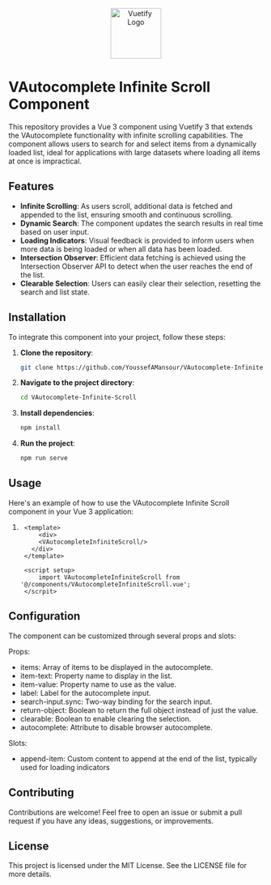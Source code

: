 <p align="center">
 <a href="https://vuetifyjs.com" target="_blank">
  <img alt="Vuetify Logo" width="100" src="https://cdn.vuetifyjs.com/images/logos/logo.svg">
 </a>
</p>


# VAutocomplete Infinite Scroll Component

This repository provides a Vue 3 component using Vuetify 3 that extends the VAutocomplete functionality with infinite scrolling capabilities. The component allows users to search for and select items from a dynamically loaded list, ideal for applications with large datasets where loading all items at once is impractical.

## Features

- **Infinite Scrolling**: As users scroll, additional data is fetched and appended to the list, ensuring smooth and continuous scrolling.
- **Dynamic Search**: The component updates the search results in real time based on user input.
- **Loading Indicators**: Visual feedback is provided to inform users when more data is being loaded or when all data has been loaded.
- **Intersection Observer**: Efficient data fetching is achieved using the Intersection Observer API to detect when the user reaches the end of the list.
- **Clearable Selection**: Users can easily clear their selection, resetting the search and list state.

## Installation

To integrate this component into your project, follow these steps:

1. **Clone the repository**:
   ```sh
   git clone https://github.com/YoussefAMansour/VAutocomplete-Infinite-Scroll-Single-Select
   
2. **Navigate to the project directory**:
    ```sh
   cd VAutocomplete-Infinite-Scroll

3.  **Install dependencies**:
    ```sh
    npm install
    
4.  **Run the project**:
    ```sh
    npm run serve

## Usage

Here's an example of how to use the VAutocomplete Infinite Scroll component in your Vue 3 application:
1. ```shell
    <template>
        <div>
        <VAutocompleteInfiniteScroll/>
      </div>
    </template>

    <script setup>
        import VAutocompleteInfiniteScroll from '@/components/VAutocompleteInfiniteScroll.vue';
    </scrpit>

## Configuration

The component can be customized through several props and slots:

Props:
* items: Array of items to be displayed in the autocomplete.
* item-text: Property name to display in the list.
* item-value: Property name to use as the value.
* label: Label for the autocomplete input.
* search-input.sync: Two-way binding for the search input.
* return-object: Boolean to return the full object instead of just the value.
* clearable: Boolean to enable clearing the selection.
* autocomplete: Attribute to disable browser autocomplete.


Slots:
* append-item: Custom content to append at the end of the list, typically used for loading indicators


## Contributing

Contributions are welcome! Feel free to open an issue or submit a pull request if you have any ideas, suggestions, or improvements.

## License

This project is licensed under the MIT License. See the LICENSE file for more details.
